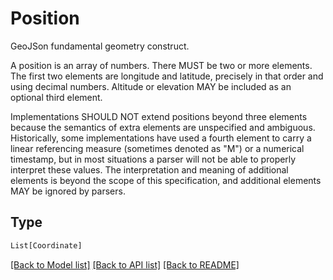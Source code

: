 # Position

GeoJSon fundamental geometry construct.

A position is an array of numbers. There MUST be two or more elements.
The first two elements are longitude and latitude, precisely in that order and using decimal numbers.
Altitude or elevation MAY be included as an optional third element.

Implementations SHOULD NOT extend positions beyond three elements
because the semantics of extra elements are unspecified and ambiguous.
Historically, some implementations have used a fourth element to carry
a linear referencing measure (sometimes denoted as "M") or a numerical
timestamp, but in most situations a parser will not be able to properly
interpret these values. The interpretation and meaning of additional
elements is beyond the scope of this specification, and additional
elements MAY be ignored by parsers.


## Type
```python
List[Coordinate]
```


[[Back to Model list]](../../README.md#documentation-for-models) [[Back to API list]](../../README.md#documentation-for-api-endpoints) [[Back to README]](../../README.md)
